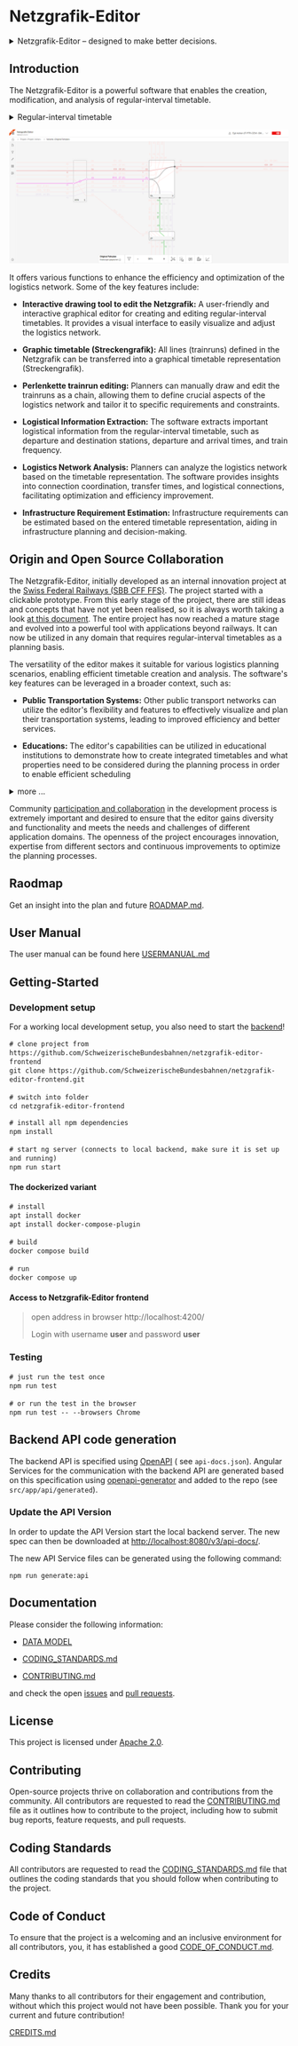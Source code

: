 # Netzgrafik-Editor

<details>
<summary>
Netzgrafik-Editor – designed to make better decisions.
</summary>
 

The vision is to accelerate the planning and sizing of transport systems by creating an intuitive and powerful platform that uses smart projections and analyses. This will enable timetable variations or service options to be created, compared, and optimized very easily, with maximum support for the human planner during their creative process. The goal is to ensure that decisions can be made based on data-driven insights, to guarantee a smooth mobility for the future that is fast, efficient, and goal-oriented.
<br><br>
>
> **Flexible level of detail** - start with a rough sketch, continuously add more detail.
>
> Applicable across **different industries** - bus, train, plane.
>
> **Scales with your use-case** - from hobbyist timetabling to professional planning.
>
> **Human-centric** - timetable planning is a very complex and creative process. Netzgrafik-Editor
> supports the user by digitalizing the previously paper-driven process, while providing instant
> analysis capabilities.
>
> **Excellent and intuitive UX** - using Netzgrafik-Editor should be as easy and natural as drawing
> on a whiteboard. No training required. Analysis happens in real time.
>

</details>


## Introduction

The Netzgrafik-Editor is a powerful software that enables the creation, modification, and analysis
of regular-interval timetable.

<details>
<summary>
Regular-interval timetable
</summary>

<br>

>
> Regular-interval timetables were first developed in Germany at the beginning of the 20th century
> to coordinate urban traffic in large cities such as Berlin.
>
> The regular schedules aim to increase the attractiveness of public transport because they’re
> easier to memorise for passengers and because the patterns make the planning of resources easier.
>
> Such constant schedules may also improve services during off-peak hours.
>
> The Dutch were in 1970 credited with the first junction system, which then was the basis for the
> Swiss regular-interval timetable in 1982.
>
> [History - The regular-interval timetable](https://houseofswitzerland.org/swissstories/history/nation-railway-enthusiasts-history-swiss-railways)
>
> [clock-faced schedules](https://en.wikipedia.org/wiki/Clock-face_scheduling)
>
>
> [Source](https://www.swissinfo.ch/eng/to-the-second_the-swiss-timetable-is-due-to-meticulous-planning/34102496)
>

</details>


![Netzgrafik-Editor](./documentation/images/Overview_Editor_Screenshot_001.PNG)

It offers various functions to enhance the efficiency and optimization of the logistics network.
Some of the key features include:

- **Interactive drawing tool to edit the Netzgrafik:** A user-friendly and interactive graphical
  editor for creating and editing regular-interval timetables. It provides a
  visual interface to easily visualize and adjust the logistics network.

- **Graphic timetable (Streckengrafik):**
  All lines (trainruns) defined in the Netzgrafik can be transferred into a graphical timetable
  representation (Streckengrafik).

- **Perlenkette trainrun editing:** Planners can manually draw and edit the trainruns as a chain,
  allowing them
  to define crucial aspects of the logistics network and tailor it
  to specific requirements and constraints.

- **Logistical Information Extraction:** The software extracts important logistical information from
  the regular-interval timetable,
  such as departure and destination stations, departure and arrival times, and train frequency.

- **Logistics Network Analysis:** Planners can analyze the logistics network based on the timetable
  representation.
  The software provides insights into connection coordination, transfer times, and logistical
  connections, facilitating optimization and efficiency improvement.

- **Infrastructure Requirement Estimation:** Infrastructure requirements can be estimated based on
  the entered timetable representation,
  aiding in infrastructure planning and decision-making.

## Origin and Open Source Collaboration

The Netzgrafik-Editor, initially developed as an internal innovation project at the
[Swiss Federal Railways (SBB CFF FFS)](https://www.sbb.ch).
The project started with a clickable prototype. From this early stage of the project,
there are still ideas and concepts that have not yet been realised, so it is always worth taking a
look [at this document](https://xd.adobe.com/view/e4664ae0-be8f-40e4-6a55-88aec9eafd8d-9257/).
The entire project has now reached a mature stage and evolved into a powerful tool with applications
beyond railways. It can now be utilized in any domain that requires regular-interval timetables as a
planning basis.

The versatility of the editor makes it suitable for various logistics planning scenarios, enabling
efficient timetable creation and analysis. The software's key features can be leveraged in a broader
context, such as:

- **Public Transportation Systems:** Other public transport networks can utilize the editor's
  flexibility and features to effectively visualize and plan their transportation systems,
  leading to improved efficiency and better services.

- **Educations:** The editor's capabilities can be utilized in educational institutions to demonstrate
  how to create integrated timetables and what properties need to be considered during the planning
  process in order to enable efficient scheduling

<details>
<summary>more ...
</summary>

By extending the scope of its application beyond railways, the Netzgrafik-Editor has the potential
to become a valuable tool in numerous sectors,
providing comprehensive control, optimization, and synchronization of time-based planning.

Due to these diverse applications of the Netzgrafik-Editor and its increasing value in various
areas,
the decision was made to release it as open source software.
This is intended to promote broad use and collaboration at the planning level,
as well as actively support the further development of new ideas from different industries so that
the editor constantly improves and,
in the best case, establishes itself as a standard tool across different public transportation
industries.

</details>

Community [participation and collaboration](CONTRIBUTING.md)
in the development process is extremely important and desired to ensure that the editor gains
diversity
and functionality and meets the needs and challenges of different application domains.
The openness of the project encourages innovation, expertise from different sectors and continuous
improvements to optimize the
planning processes.

## Raodmap 
Get an insight into the plan and future [ROADMAP.md](ROADMAP.md).

## User Manual

The user manual can be found here [USERMANUAL.md](documentation/USERMANUAL.md)

## Getting-Started

### Development setup

For a working local development setup, you also need to start
the [backend](https://github.com/SchweizerischeBundesbahnen/netzgrafik-editor-backend)!

```shell
# clone project from https://github.com/SchweizerischeBundesbahnen/netzgrafik-editor-frontend
git clone https://github.com/SchweizerischeBundesbahnen/netzgrafik-editor-frontend.git

# switch into folder
cd netzgrafik-editor-frontend

```

```shell
# install all npm dependencies
npm install

# start ng server (connects to local backend, make sure it is set up and running)
npm run start
```

#### The dockerized variant

```shell
# install
apt install docker
apt install docker-compose-plugin

# build
docker compose build

# run
docker compose up
```

#### Access to Netzgrafik-Editor frontend

> open address in browser http://localhost:4200/
>
> Login with username **user** and password **user**

### Testing

```
# just run the test once
npm run test

# or run the test in the browser
npm run test -- --browsers Chrome
```

## Backend API code generation

The backend API is specified using [OpenAPI](https://swagger.io/specification/) (
see `api-docs.json`).
Angular Services for the communication with the backend API are generated based on this
specification using [openapi-generator](https://github.com/openapitools/openapi-generator) and added
to the repo (see `src/app/api/generated`).

### Update the API Version

In order to update the API Version start the local backend server.
The new spec can then be downloaded at <http://localhost:8080/v3/api-docs/>.

The new API Service files can be generated using the following command:

```shell
npm run generate:api
```

## Documentation

Please consider the following information:

- [DATA MODEL](./documentation/DATA_MODEL.md)

- [CODING_STANDARDS.md](CODING_STANDARDS.md)
- [CONTRIBUTING.md](CONTRIBUTING.md)

and check the
open [issues](https://github.com/SchweizerischeBundesbahnen/netzgrafik-editor-frontend/issues)
and [pull requests](https://github.com/SchweizerischeBundesbahnen/netzgrafik-editor-frontend/pulls).

## License

This project is licensed under [Apache 2.0](LICENSE).

## Contributing

Open-source projects thrive on collaboration and contributions from the community. All
contributors are requested to read the [CONTRIBUTING.md](CONTRIBUTING.md) file as it outlines how to
contribute to the project, including how to submit bug reports, feature requests, and pull requests.


## Coding Standards

All contributors are requested to read the [CODING_STANDARDS.md](CODING_STANDARDS.md) file that
outlines the coding standards that you should follow when contributing to the project.

## Code of Conduct

To ensure that the project is a welcoming and an inclusive environment for all contributors, you, it
has established a good [CODE_OF_CONDUCT.md](CODE_OF_CONDUCT.md).

## Credits

Many thanks to all contributors for their engagement and contribution, without which this project
would not have been possible. Thank you for your current and future contribution!

[CREDITS.md](CREDITS.md)
